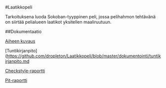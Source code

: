 #Laatikkopeli

Tarkoituksena luoda Sokoban-tyyppinen peli, jossa pelihahmon tehtävänä on siirtää pelialueen laatikot yksitellen maaliruutuun. 

##Dokumentaatio

[Aiheen kuvaus](https://github.com/dropleton/Laatikkopeli/blob/master/dokumentointi/aiheenKuvausJaRakenne.md)

[Tuntikirjanpito](https://github.com/dropleton/Laatikkopeli/blob/master/dokumentointi/tuntikirjanpito.md

[Checkstyle-raportti](https://htmlpreview.github.io/?https://github.com/dropleton/Laatikkopeli/blob/master/dokumentointi/Checkstyle/site/checkstyle.html)

[Pit-raportti](https://htmlpreview.github.io/?https://github.com/dropleton/Laatikkopeli/blob/master/dokumentointi/pit/201604151803/index.html)
